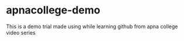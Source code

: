# apnacollege-demo
This is a demo trial made using while learning github from  apna college video series 
